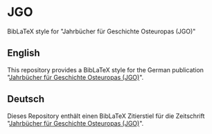 JGO
===

BibLaTeX style for "Jahrbücher für Geschichte Osteuropas (JGO)"

English
-------

This repository provides a BibLaTeX style for the German publication
"[Jahrbücher für Geschichte Osteuropas (JGO)](http://www.ios-regensburg.de/publikationen/zeitschriften/jgo.html)".


Deutsch
-------

Dieses Repository enthält einen BibLaTeX Zitierstiel für die Zeitschrift
"[Jahrbücher für Geschichte Osteuropas (JGO)](http://www.ios-regensburg.de/publikationen/zeitschriften/jgo.html)".




